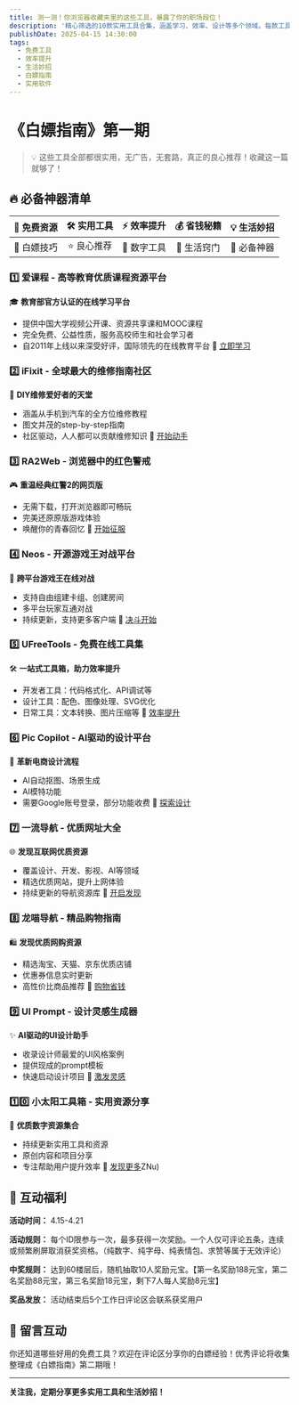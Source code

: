 ```yaml
---
title: 测一测！你浏览器收藏夹里的这些工具，暴露了你的职场段位！
description: '精心筛选的10款实用工具合集，涵盖学习、效率、设计等多个领域。每款工具都经过实际测试，实在干货且功能强大，助你轻松提升工作学习效率。'
publishDate: 2025-04-15 14:30:00
tags:
  - 免费工具
  - 效率提升
  - 生活妙招
  - 白嫖指南
  - 实用软件
---
```

# 《白嫖指南》第一期

> 💡 这些工具全部都很实用，无广告，无套路，真正的良心推荐！收藏这一篇就够了！

## 🔥 必备神器清单

| 🎁 免费资源 | 🛠️ 实用工具 | ⚡ 效率提升 | 💰 省钱秘籍 | 💡 生活妙招 |
|:----------:|:----------:|:----------:|:----------:|:----------:|
| 🎯 白嫖技巧 | ⭐ 良心推荐 | 🔧 数字工具 | 📝 生活窍门 | 🎨 必备神器 |

### 1️⃣ 爱课程 - 高等教育优质课程资源平台
🎓 **教育部官方认证的在线学习平台**
- 提供中国大学视频公开课、资源共享课和MOOC课程
- 完全免费、公益性质，服务高校师生和社会学习者
- 自2011年上线以来深受好评，国际领先的在线教育平台
🔗 [立即学习](https://www.icourses.cn/cuoc/)

### 2️⃣ iFixit - 全球最大的维修指南社区
🔧 **DIY维修爱好者的天堂**
- 涵盖从手机到汽车的全方位维修教程
- 图文并茂的step-by-step指南
- 社区驱动，人人都可以贡献维修知识
🔗 [开始动手](https://zh.ifixit.com/)

### 3️⃣ RA2Web - 浏览器中的红色警戒
🎮 **重温经典红警2的网页版**
- 无需下载，打开浏览器即可畅玩
- 完美还原原版游戏体验
- 唤醒你的青春回忆
🔗 [开始征服](https://www.ra2web.com/)

### 4️⃣ Neos - 开源游戏王对战平台
🎲 **跨平台游戏王在线对战**
- 支持自由组建卡组、创建房间
- 多平台玩家互通对战
- 持续更新，支持更多客户端
🔗 [决斗开始](https://neos.moecube.com/)

### 5️⃣ UFreeTools - 免费在线工具集
🛠️ **一站式工具箱，助力效率提升**
- 开发者工具：代码格式化、API调试等
- 设计工具：配色、图像处理、SVG优化
- 日常工具：文本转换、图片压缩等
🔗 [效率提升](https://www.ufreetools.com/zh/)

### 6️⃣ Pic Copilot - AI驱动的设计平台
🎨 **革新电商设计流程**
- AI自动抠图、场景生成
- AI模特功能
- 需要Google账号登录，部分功能收费
🔗 [探索设计](https://www.piccopilot.com/)

### 7️⃣ 一流导航 - 优质网址大全
🌐 **发现互联网优质资源**
- 覆盖设计、开发、影视、AI等领域
- 精选优质网站，提升上网体验
- 持续更新的导航资源库
🔗 [开启发现](https://16map.com/)

### 8️⃣ 龙喵导航 - 精品购物指南
🛍️ **发现优质网购资源**
- 精选淘宝、天猫、京东优质店铺
- 优惠券信息实时更新
- 高性价比商品推荐
🔗 [购物省钱](https://ailongmiao.com/shop/)

### 9️⃣ UI Prompt - 设计灵感生成器
✨ **AI驱动的UI设计助手**
- 收录设计师最爱的UI风格案例
- 提供现成的prompt模板
- 快速启动设计项目
🔗 [激发灵感](https://uiprompt.art/ui-prompt-generator)

### 1️⃣0️⃣ 小太阳工具箱 - 实用资源分享
🌟 **优质数字资源集合**
- 持续更新实用工具和资源
- 原创内容和项目分享
- 专注帮助用户提升效率
🔗 [发现更多](https://tool.mpsxx.top/?spm=a21xtc.29174421.chatroom.1.15c7220e2amZNu)ZNu)
## 🎁 互动福利

**活动时间：** 4.15-4.21

**活动规则：** 每个ID限参与一次，最多获得一次奖励。一个人仅可评论五条，连续或频繁刷屏取消获奖资格。（纯数字、纯字母、纯表情包、求赞等属于无效评论）

**中奖规则：** 达到60楼层后，随机抽取10人奖励元宝。【第一名奖励188元宝，第二名奖励88元宝，第三名奖励18元宝，剩下7人每人奖励8元宝】

**奖品发放：** 活动结束后5个工作日评论区会联系获奖用户

## 💬 留言互动

你还知道哪些好用的免费工具？欢迎在评论区分享你的白嫖经验！优秀评论将收集整理成《白嫖指南》第二期哦！

---

**关注我，定期分享更多实用工具和生活妙招！**